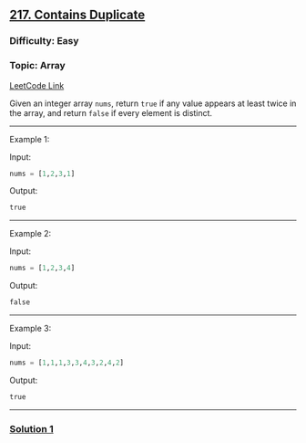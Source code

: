 ## [217. Contains Duplicate](https://leetcode.com/problems/contains-duplicate/)


### Difficulty: Easy
### Topic: Array

[LeetCode Link](https://leetcode.com/problems/contains-duplicate/)

Given an integer array `nums`, return `true` if any value appears at least twice in the array, and return `false` if every element is distinct.

 
--------

Example 1:

Input:
```python
nums = [1,2,3,1]
```

Output:
```python
true
```

--------

Example 2:

Input:
```python
nums = [1,2,3,4]
```

Output:
```python
false
```
--------

Example 3:

Input:
```python
nums = [1,1,1,3,3,4,3,2,4,2]
```

Output:
```python
true
```

--------

### [Solution 1](Sol-1.py)

